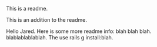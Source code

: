 This is a readme.

This is an addition to the readme.

Hello Jared. Here is some more readme info: blah blah blah. blablablablablah. The use rails g install:blah.